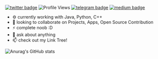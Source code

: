 [![twitter badge](https://img.shields.io/badge/Twitter-30302f?style=flat&logo=twitter)](https://twitter.com/BrajBliss)
![Profile Views](https://hits.seeyoufarm.com/api/count/incr/badge.svg?url=https%3A%2F%2Fgithub.com%2Fvrindavan%2Fhit-counter&count_bg=%231980CF&title_bg=%23000000&icon=github.svg&icon_color=%23E7E7E7&title=Profile+Views&edge_flat=false)
[![telegram badge](https://img.shields.io/badge/Telegram-30302f?style=flat&logo=telegram)](https://telegram.me/BrajBliss)
[![medium badge](https://img.shields.io/badge/Medium-30302f?style=flat&logo=MediumBlog)](https://vrindavan.medium.com)

- ⚙️ currently working with Java, Python, C++
- 🤝 looking to collaborate on Projects, Apps, Open Source Contribution
- ⚡ complete noob :D
- 💬 ask about anything
- 📫 check out my Link Tree!

![Anurag's GitHub stats](https://github-readme-stats.vercel.app/api?username=vrindavan&theme=dark&show_icons=true)
